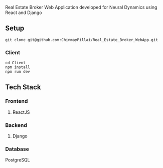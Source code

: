 Real Estate Broker Web Application developed for Neural Dynamics using React and Django

## Setup

```
git clone git@github.com:ChinmayPillai/Real_Estate_Broker_WebApp.git
```

### Client 
```
cd Client
npm install
npm run dev
```

## Tech Stack

### Frontend
1. ReactJS

### Backend
1. Django

### Database
PostgreSQL
